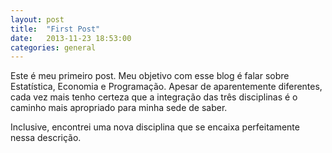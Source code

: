 ```yaml
---
layout: post
title:  "First Post"
date:   2013-11-23 18:53:00
categories: general
---
```


Este é meu primeiro post. Meu objetivo com esse blog é falar sobre Estatística, Economia e Programação. Apesar de aparentemente diferentes, cada vez mais tenho certeza que a integração das três disciplinas é o caminho mais apropriado para minha sede de saber.

Inclusive, encontrei uma nova disciplina que se encaixa perfeitamente nessa descrição.